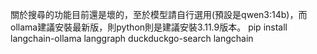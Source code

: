關於搜尋的功能目前還是壞的，至於模型請自行選用(預設是qwen3:14b)，而ollama建議安裝最新版，則python則是建議安裝3.11.9版本。
pip install langchain-ollama langgraph duckduckgo-search langchain
